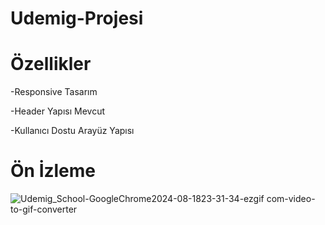 # Udemig-Projesi

# Özellikler
-Responsive Tasarım

-Header Yapısı Mevcut

-Kullanıcı Dostu  Arayüz Yapısı

# Ön İzleme
![Udemig_School-GoogleChrome2024-08-1823-31-34-ezgif com-video-to-gif-converter](https://github.com/user-attachments/assets/a0aefd32-06df-4cf1-b544-261d73e2fcfb)
